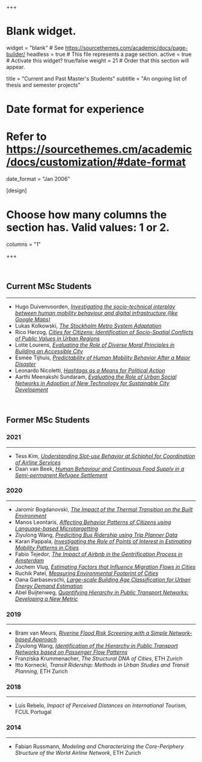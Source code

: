 +++
# Blank widget.
widget = "blank"  # See https://sourcethemes.com/academic/docs/page-builder/
headless = true  # This file represents a page section.
active = true  # Activate this widget? true/false
weight = 21  # Order that this section will appear.

title = "Current and Past Master's Students"
subtitle = "An ongoing list of thesis and semester projects"

# Date format for experience
#   Refer to https://sourcethemes.cm/academic/docs/customization/#date-format
date_format = "Jan 2006"

[design]
  # Choose how many columns the section has. Valid values: 1 or 2.
  columns = "1"

+++

</br>

## Current MSc Students

***
* Hugo Duivenvoorden, _[Investigating the socio-technical interplay between human mobility behaviour and digital infrastructure (like Google Maps)]()_
* Lukas Kolkowski, _[The Stockholm Metro System Adaptation]()_
* Rico Herzog, _[Cities for Citizens: Identification of Socio-Spatial Conflicts of Public Values in Urban Regions]()_
* Lotte Lourens, _[Evaluating the Role of Diverse Moral Principles in Building an Accessible City]()_
* Esmée Tijhuis, _[Predictability of Human Mobility Behavior After a Major Disaster]()_
* Leonardo Nicoletti, _[Hashtags as a Means for Political Action]()_
* Aarthi Meenakshi Sundaram, _[Evaluating the Role of Urban Social Networks in Adoption of New Technology for Sustainable City Development]()_

</br >

## Former MSc Students

### 2021

***
* Tess Kim, _[Understanding Slot-use Behavior at Schiphol for Coordination of Airline Services](https://repository.tudelft.nl/islandora/object/uuid:b8173292-85b2-4e02-8714-5c492151e41e)_
* Daan van Beek, _[Human Behaviour and Continuous Food Supply in a Semi-permanent Refugee Settlement](https://repository.tudelft.nl/islandora/object/uuid%3Ab136b952-35b0-4c2d-9bf3-6361e0e92937?collection=education)_

### 2020

***
* Jaromir Bogdanovski, _[The Impact of the Thermal Transition on the Built Environment](https://repository.tudelft.nl/islandora/object/uuid%3A9c4df81e-2f67-412f-8856-fbff465ecfda?collection=education)_
* Manos Leontaris, _[Affecting Behavior Patterns of Citizens using Language-based Microtargetting](https://repository.tudelft.nl/islandora/object/uuid%3A825cdcf5-f426-460f-b8d4-6c093e5d7547?collection=education)_
* Ziyulong Wang, _[Prediciting Bus Ridership using Trip Planner Data](https://repository.tudelft.nl/islandora/object/uuid%3Af1e4b495-d2ad-4a1e-803e-13e6c9b39f4a?collection=education)_
* Karan Pappala, _[Investigating the Role of Points of Interest in Estimating Mobility Patterns in Cities](https://repository.tudelft.nl/islandora/object/uuid%3Ac3ea8bda-0d8f-4d18-9145-eb97354bc699?collection=education)_
* Fabio Tejedor, _[The Impact of Airbnb in the Gentrification Process in Amsterdam](https://repository.tudelft.nl/islandora/object/uuid%3A7087bc2c-bac8-41c7-8ec9-6de3abe8d333?collection=education)_
* Jochem Vlug, _[Estimating Factors that Influence Migration Flows in Cities](https://repository.tudelft.nl/islandora/object/uuid:8e57837f-2651-4320-b08c-939e7cf5c149?collection=education)_
* Ruchik Patel, _[Measuring Environmental Footprint of Cities](https://repository.tudelft.nl/islandora/object/uuid%3A3639f221-7d29-4806-be89-48a0c6d2e661?collection=education)_
* Oana Garbasevschi, _[Large-scale Building Age Classification for Urban Energy Demand Estimation](https://repository.tudelft.nl/islandora/object/uuid%3Aba4511dd-4ba0-43eb-b6c8-ce3896cd5dc3?collection=education)_
* Abel Buijtenweg, _[Quantifying Hierarchy in Public Transport Networks: Developing a New Metric](https://repository.tudelft.nl/islandora/object/uuid%3A186d422d-ae6f-42dc-a8f0-bec3b9c3f019?collection=education)_

### 2019

***
* Bram van Meurs, _[Riverine Flood Risk Screening with a Simple Network-based Approach](https://repository.tudelft.nl/islandora/object/uuid%3A5d3f6bd4-bc74-4a98-8655-75871a1001ed?collection=education)_
* Ziyulong Wang, _[Identification of the Hierarchy in Public Transport Networks based on Passenger Flow Patterns](https://repository.tudelft.nl/islandora/object/uuid%3A752f180e-1db7-4dcc-ada5-dffabf505125?collection=education)_
* Franziska Krummenacher, _The Structural DNA of Cities_, ETH Zurich
* Itto Kornecki, _Transit Ridership: Methods in Urban Studies and Transit Planning_, ETH Zurich

### 2018

***
* Luís Rebelo, _Impact of Perceived Distances on International Tourism_, FCUL Portugal


### 2014

***
* Fabian Russmann, _Modeling and Characterizing the Core-Periphery Structure of the World Airline Network_, ETH Zurich
